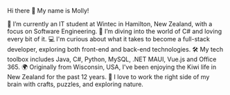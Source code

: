 Hi there 👋 My name is Molly!

🔭 I’m currently an IT student at Wintec in Hamilton, New Zealand, with a focus on Software Engineering.
🌱 I’m diving into the world of C# and loving every bit of it.
💻 I'm curious about what it takes to become a full-stack developer, exploring both front-end and back-end technologies.
🛠️ My tech toolbox includes Java, C#, Python, MySQL, .NET MAUI, Vue.js and Office 365.
🌍 Originally from Wisconsin, USA, I've been enjoying the Kiwi life in New Zealand for the past 12 years.
🌿 I love to work the right side of my brain with crafts, puzzles, and exploring nature.
